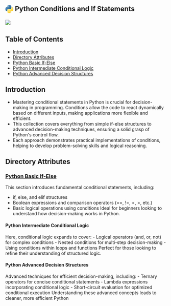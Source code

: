 <h2><sub><img src="https://github.com/RadhikaDeshpande1010/icon-library/blob/main/python-icon/python-icon.png" height="25" width="25"></sub> Python Conditions and If Statements </h2>
<img src="https://github.com/RadhikaDeshpande1010/Python-Conditions-and-If-statements/blob/main/If%20and%20Conditions.png">


## Table of Contents
* [Introduction](#Introduction)
* [Directory Attributes](#Directory-Attributes)
* [Python Basic If-Else](#Python-Basic-If-Else)
* [Python Intermediate Conditional Logic](#Python-Intermediate-Conditional-Logic)
* [Python Advanced Decision Structures](#Python-Advanced-Decision-Structures)

## Introduction
* Mastering conditional statements in Python is crucial for decision-making in programming. Conditions allow the code to react dynamically based on different inputs, making applications more flexible and efficient.
* This collection covers everything from simple if-else structures to advanced decision-making techniques, ensuring a solid grasp of Python's control flow.
* Each approach demonstrates practical implementations of conditions, helping to develop problem-solving skills and logical reasoning.

## Directory Attributes

### [Python Basic If-Else](https://github.com/RadhikaDeshpande1010/Python-Conditions-and-If-statements/blob/main/Conditional%20Statements_SRC/Python%20Basic%20If-Else.md)
This section introduces fundamental conditional statements, including:
- if, else, and elif structures
- Boolean expressions and comparison operators (==, !=, <, >, etc.)
- Basic logical operations using conditions
Ideal for beginners looking to understand how decision-making works in Python.

<h4>Python Intermediate Conditional Logic</h4>
Here, conditional logic expands to cover:
- Logical operators (and, or, not) for complex conditions
- Nested conditions for multi-step decision-making
- Using conditions within loops and functions
Perfect for those looking to refine their understanding of structured logic.

<h4>Python Advanced Decision Structures</h4>
Advanced techniques for efficient decision-making, including:
- Ternary operators for concise conditional statements
- Lambda expressions incorporating conditional logic
- Short-circuit evaluation for optimized conditional execution
Understanding these advanced concepts leads to cleaner, more efficient Python 
